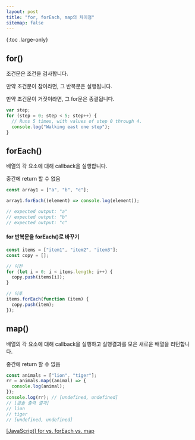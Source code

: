 ```yaml
---
layout: post
title: "for, forEach, map의 차이점"
sitemap: false
---
```


{:toc .large-only}

## for()

조건문은 조건을 검사합니다.

만약 조건문이 참이라면, 그 반복문은 실행됩니다.

만약 조건문이 거짓이라면, 그 for문은 종결됩니다.

```js
var step;
for (step = 0; step < 5; step++) {
  // Runs 5 times, with values of step 0 through 4.
  console.log("Walking east one step");
}
```

## forEach()

배열의 각 요소에 대해 callback을 실행합니다.

중간에 return 할 수 없음

```js
const array1 = ["a", "b", "c"];

array1.forEach((element) => console.log(element));

// expected output: "a"
// expected output: "b"
// expected output: "c"
```

#### for 반복문을 forEach()로 바꾸기

```js
const items = ["item1", "item2", "item3"];
const copy = [];

// 이전
for (let i = 0; i < items.length; i++) {
  copy.push(items[i]);
}

// 이후
items.forEach(function (item) {
  copy.push(item);
});
```

## map()

배열의 각 요소에 대해 callback을 실행하고 실행결과를 모은 새로운 배열을 리턴합니다.

중간에 return 할 수 없음

```js
const animals = ["lion", "tiger"];
rr = animals.map((animal) => {
  console.log(animal);
});
console.log(rr); // [undefined, undefined]
// [콘솔 출력 결과]
// lion
// tiger
// [undefined, undefined]
```

[[JavaScript] for vs. forEach vs. map](https://m.blog.naver.com/wideeyed/221877912230)

